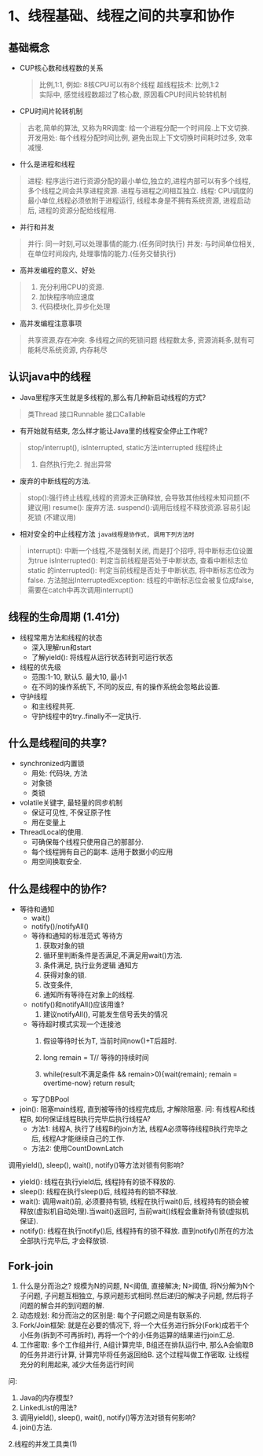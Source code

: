 # 1、线程基础、线程之间的共享和协作
## 基础概念
- CUP核心数和线程数的关系
    > 比例,1:1, 例如: 8核CPU可以有8个线程
     超线程技术: 比例,1:2             
     实际中, 感觉线程数超过了核心数, 原因看CPU时间片轮转机制
                  
- CPU时间片轮转机制
> 古老,简单的算法, 又称为RR调度: 给一个进程分配一个时间段.上下文切换. 
> 开发用处: 每个线程分配时间比例, 避免出现上下文切换时间耗时过多, 效率减慢.

- 什么是进程和线程
> 进程: 程序运行进行资源分配的最小单位,独立的,进程内部可以有多个线程, 多个线程之间会共享进程资源. 进程与进程之间相互独立.
> 线程: CPU调度的最小单位,线程必须依附于进程运行, 线程本身是不拥有系统资源, 进程启动后, 进程的资源分配给线程用.

- 并行和并发
> 并行: 同一时刻,可以处理事情的能力.(任务同时执行)
> 并发: 与时间单位相关, 在单位时间段内, 处理事情的能力.(任务交替执行)

- 高并发编程的意义、好处
> 1. 充分利用CPU的资源.
> 2. 加快程序响应速度
> 3. 代码模块化,异步化处理

- 高并发编程注意事项
> 共享资源,存在冲突.
> 多线程之间的死锁问题
> 线程数太多, 资源消耗多,就有可能耗尽系统资源, 内存耗尽

## 认识java中的线程
- Java里程序天生就是多线程的,那么有几种新启动线程的方式? 
> 类Thread
> 接口Runnable
> 接口Callable
- 有开始就有结束, 怎么样才能让Java里的线程安全停止工作呢?
> stop/interrupt(), isInterrupted, static方法interrupted
线程终止
>1. 自然执行完;2. 抛出异常
* 废弃的中断线程的方法.
> stop():强行终止线程,线程的资源未正确释放, 会导致其他线程未知问题(不建议用)
> resume(): 废弃方法.
> suspend():调用后线程不释放资源.容易引起死锁 (不建议用)
- 相对安全的中止线程方法
`java线程是协作式, 调用下列方法时`
>interrupt(): 中断一个线程,不是强制关闭, 而是打个招呼, 将中断标志位设置为true
>isInterrupted(): 判定当前线程是否处于中断状态, 查看中断标志位
> static 的interrupted(): 判定当前线程是否处于中断状态, 将中断标志位改为false.
> 方法抛出InterruptedException: 线程的中断标志位会被复位成false, 需要在catch中再次调用interrupt()

## 线程的生命周期 (1.41分)
- 线程常用方法和线程的状态
    * 深入理解run和start
    * 了解yield(): 将线程从运行状态转到可运行状态
- 线程的优先级
    * 范围:1-10, 默认5. 最大10, 最小1
    * 在不同的操作系统下, 不同的反应, 有的操作系统会忽略此设置.
- 守护线程 
    * 和主线程共死.
    * 守护线程中的try..finally不一定执行.

## 什么是线程间的共享?
- synchronized内置锁
    * 用处: 代码块, 方法
    * 对象锁
    * 类锁
- volatile关键字, 最轻量的同步机制
    * 保证可见性, 不保证原子性
    * 用在变量上
- ThreadLocal的使用.
    * 可确保每个线程只使用自己的那部分.
    * 每个线程拥有自己的副本. 适用于数据小的应用
    * 用空间换取安全.

## 什么是线程中的协作?
- 等待和通知
    * wait()
    * notify()/notifyAll()
    * 等待和通知的标准范式
        等待方
        1. 获取对象的锁
        2. 循环里判断条件是否满足,不满足用wait()方法.
        3. 条件满足, 执行业务逻辑
        通知方
        1. 获得对象的锁.
        2. 改变条件,
        3. 通知所有等待在对象上的线程.    
    * notify()和notifyAll()应该用谁?
        1. 建议notifyAll(), 可能发生信号丢失的情况
    * 等待超时模式实现一个连接池
        1. 假设等待时长为T, 当前时间now()+T后超时.
        
        3. long remain = T// 等待的持续时间
        4. while(result不满足条件 && remain>0){wait(remain); remain = overtime-now} return result;
    * 写了DBPool    
- join(): 阻塞main线程, 直到被等待的线程完成后, 才解除阻塞.
问: 有线程A和线程B, 如何保证线程B执行完毕后执行线程A?
    * 方法1: 线程A, 执行了线程B的join方法, 线程A必须等待线程B执行完毕之后, 线程A才能继续自己的工作.
    * 方法2: 使用CountDownLatch 

调用yield(), sleep(), wait(), notify()等方法对锁有何影响?
- yield(): 线程在执行yield后, 线程持有的锁不释放的.
- sleep(): 线程在执行sleep()后, 线程持有的锁不释放.
- wait(): 调用wait()前, 必须要持有锁, 线程在执行wait()后, 线程持有的锁会被释放(虚拟机自动处理).当wait()返回时, 当前wait()线程会重新持有锁(虚拟机保证).
- notify(): 线程在执行notify()后, 线程持有的锁不释放. 直到notify()所在的方法全部执行完毕后, 才会释放锁. 

## Fork-join
1. 什么是分而治之?
规模为N的问题, N<阈值, 直接解决; N>阈值, 将N分解为N个子问题, 子问题互相独立, 与原问题形式相同.然后递归的解决子问题, 
然后将子问题的解合并的到问题的解.
2. 动态规划: 和分而治之的区别是: 每个子问题之间是有联系的.
3. Fork/Join框架: 就是在必要的情况下, 将一个大任务进行拆分(Fork)成若干个小任务(拆到不可再拆时), 再将一个个的小任务运算的结果进行join汇总.
4. 工作密取: 多个工作组并行, A组计算完毕, B组还在排队运行中, 那么A会偷取B的任务并进行计算, 计算完毕将任务返回给B. 这个过程叫做工作密取. 让线程充分的利用起来, 减少大任务运行时间

问: 
1. Java的内存模型? 
2. LinkedList的用法?
3. 调用yield(), sleep(), wait(), notify()等方法对锁有何影响?
4. join()方法.



2.线程的并发工具类(1)